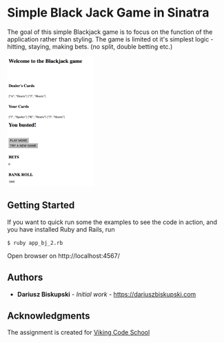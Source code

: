 #  Simple Black Jack Game in Sinatra

 The goal of this simple Blackjack game is to focus on the function of the application rather than styling. The game is limited ot it's simplest logic - hitting, staying, making bets. (no split, double betting etc.)

<img src="black_jack.png" width="200" height="300" />


## Getting Started

If you want to quick run some the examples to see the code in action, and you have installed Ruby and Rails, run
```
$ ruby app_bj_2.rb
```

Open browser on http://localhost:4567/

## Authors

* **Dariusz Biskupski** - *Initial work* - https://dariuszbiskupski.com


## Acknowledgments

The assignment is created for [Viking Code School](https://www.vikingcodeschool.com/)
